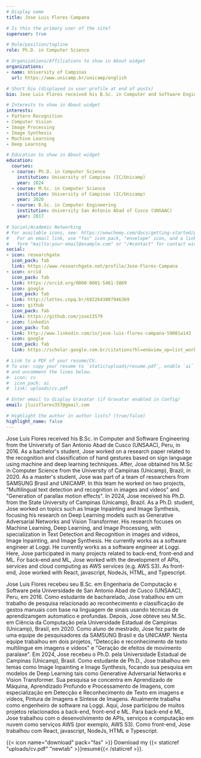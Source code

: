 ```yaml
---
# Display name
title: Jose Luis Flores Campana

# Is this the primary user of the site?
superuser: true

# Role/position/tagline
role: Ph.D. in Computer Science 

# Organizations/Affiliations to show in About widget
organizations:
- name: University of Campinas
  url: https://www.unicamp.br/unicamp/english

# Short bio (displayed in user profile at end of posts)
bio: Jose Luis Flores received his B.Sc. in Computer and Software Engineering from the University of San Antonio Abad de Cusco (UNSAAC), Peru, in 2016. As a bachelor's student, Jose worked on a research paper related to the recognition and classification of hand gestures based on sign language using handcrafted and deep learning techniques. After, Jose obtained his M.Sc in Computer Science from the University of Campinas (Unicamp), Brazil, in 2020. As a master's student, Jose was part of a team of researchers from SAMSUNG Brasil and UNICAMP. In this team he worked on two projects, "Multilingual text detection and recognition in images and videos" and "Generation of parallax motion effects". In 2024, Jose received his Ph.D. from the State University of Campinas (Unicamp), Brazil. As a Ph.D. student, Jose worked on topics such as Image Inpainting and Image Synthesis, focusing his research on Deep Learning models such as Generative Adversarial Networks and Vision Transformer. His research focuses on Machine Learning, Deep Learning, and Image Processing, with specialization in Text Detection and Recognition in images and videos, Image Inpainting, and Image Synthesis. He currently works as a software engineer at Loggi. He currently works as a software engineer at Loggi. Here, Jose participated in many projects related to back-end, front-end and ML. For back-end and ML, Jose worked with the development of APIs, services and cloud computing as AWS services (e.g. AWS S3). As front-end, Jose worked with React, javascript, NodeJs, HTML, and Typescript.

# Interests to show in About widget
interests:
- Pattern Recognition
- Computer Vision
- Image Processing
- Image Synthesis
- Machine Learning
- Deep Learning

# Education to show in About widget
education:
  courses:
  - course: Ph.D. in Computer Science
    institution: University of Campinas (IC/Unicamp)
    year: 2024
  - course: M.Sc. in Computer Science
    institution: University of Campinas (IC/Unicamp)
    year: 2020
  - course: B.Sc. in Computer Engineering
    institution: University San Antonio Abad of Cusco (UNSAAC)
    year: 2017

# Social/Academic Networking
# For available icons, see: https://wowchemy.com/docs/getting-started/page-builder/#icons
#   For an email link, use "fas" icon pack, "envelope" icon, and a link in the
#   form "mailto:your-email@example.com" or "/#contact" for contact widget.
social:
- icon: researchgate
  icon_pack: fab
  link: https://www.researchgate.net/profile/Jose-Flores-Campana
- icon: orcid
  icon_pack: fab
  link: https://orcid.org/0000-0001-5461-5869
- icon: google
  icon_pack: fab
  link: http://lattes.cnpq.br/6922643807946369
- icon: github
  icon_pack: fab
  link: https://github.com/jose13579
- icon: linkedin
  icon_pack: fab
  link: http://www.linkedin.com/in/jose-luis-flores-campana-59001a143
- icon: google
  icon_pack: fab
  link: https://scholar.google.com.br/citations?hl=en&view_op=list_works&gmla=AJsN-F6s6Ukl_cxMqAuOJmUpBdOkGa2oAnIO6uz9p999PgUre5uJ9qCCQ3P-Sh0IDqdKqNi1XrMOhmRZeyzJo0DGT_vbn3ZEB9eaS3OgVJrMwuQCxotLtrY&user=-qPRhXEAAAAJ

# Link to a PDF of your resume/CV.
# To use: copy your resume to `static/uploads/resume.pdf`, enable `ai` icons in `params.toml`, 
# and uncomment the lines below.
#- icon: cv
#  icon_pack: ai
#  link: uploads/cv.pdf

# Enter email to display Gravatar (if Gravatar enabled in Config)
email: jluisflores357@gmail.com

# Highlight the author in author lists? (true/false)
highlight_name: false
---
```

Jose Luis Flores received his B.Sc. in Computer and Software Engineering from the University of San Antonio Abad de Cusco (UNSAAC), Peru, in 2016. As a bachelor's student, Jose worked on a research paper related to the recognition and classification of hand gestures based on sign language using machine and deep learning techniques. After, Jose obtained his M.Sc in Computer Science from the University of Campinas (Unicamp), Brazil, in 2020. As a master's student, Jose was part of a team of researchers from SAMSUNG Brasil and UNICAMP. In this team he worked on two projects, "Multilingual text detection and recognition in images and videos" and "Generation of parallax motion effects". In 2024, Jose received his Ph.D. from the State University of Campinas (Unicamp), Brazil. As a Ph.D. student, Jose worked on topics such as Image Inpainting and Image Synthesis, focusing his research on Deep Learning models such as Generative Adversarial Networks and Vision Transformer. His research focuses on Machine Learning, Deep Learning, and Image Processing, with specialization in Text Detection and Recognition in images and videos, Image Inpainting, and Image Synthesis. He currently works as a software engineer at Loggi. He currently works as a software engineer at Loggi. Here, Jose participated in many projects related to back-end, front-end and ML. For back-end and ML, Jose worked with the development of APIs, services and cloud computing as AWS services (e.g. AWS S3). As front-end, Jose worked with React, javascript, NodeJs, HTML, and Typescript.

Jose Luis Flores recebeu seu B.Sc. em Engenharia de Computação e Software pela Universidade de San Antonio Abad de Cusco (UNSAAC), Peru, em 2016. Como estudante de bacharelado, Jose trabalhou em um trabalho de pesquisa relacionado ao reconhecimento e classificação de gestos manuais com base na linguagem de sinais usando técnicas de aprendizamgem automatico e profundas. Depois, Jose obteve seu M.Sc. em Ciência da Computação pela Universidade Estadual de Campinas (Unicamp), Brasil, em 2020. Como aluno de mestrado, Jose fez parte de uma equipe de pesquisadores da SAMSUNG Brasil e da UNICAMP. Nesta equipe trabalhou em dois projetos, "Detecção e reconhecimento de texto multilíngue em imagens e vídeos" e "Geração de efeitos de movimento paralaxe". Em 2024, Jose recebeu o Ph.D. pela Universidade Estadual de Campinas (Unicamp), Brasil. Como estudante de Ph.D., Jose trabalhou em temas como Image Inpainting e Image Synthesis, focando sua pesquisa em modelos de Deep Learning tais como Generative Adversarial Networks e Vision Transformer. Sua pesquisa se concentra em Aprendizado de Máquina, Aprendizado Profundo e Processamento de Imagens, com especialização em Detecção e Reconhecimento de Texto em imagens e vídeos, Pintura de Imagens e Síntese de Imagens. Atualmente trabalha como engenheiro de software na Loggi. Aqui, Jose participou de muitos projetos relacionados a back-end, front-end e ML. Para back-end e ML, Jose trabalhou com o desenvolvimento de APIs, serviços e computação em nuvem como serviços AWS (por exemplo, AWS S3). Como front-end, Jose trabalhou com React, javascript, NodeJs, HTML e Typescript.

{{< icon name="download" pack="fas" >}} Download my {{< staticref "uploads/cv.pdf" "newtab" >}}resumé{{< /staticref >}}.
